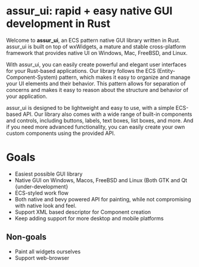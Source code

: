 # assur_ui: rapid + easy native GUI development in Rust
Welcome to **assur_ui**, an ECS pattern native GUI library written in Rust. assur_ui is built on top of wxWidgets, a mature and stable cross-platform framework that provides native UI on Windows, Mac, FreeBSD, and Linux.

With assur_ui, you can easily create powerful and elegant user interfaces for your Rust-based applications. Our library follows the ECS (Entity-Component-System) pattern, which makes it easy to organize and manage your UI elements and their behavior. This pattern allows for separation of concerns and makes it easy to reason about the structure and behavior of your application.

assur_ui is designed to be lightweight and easy to use, with a simple ECS-based API. Our library also comes with a wide range of built-in components and controls, including buttons, labels, text boxes, list boxes, and more. And if you need more advanced functionality, you can easily create your own custom components using the provided API.

# Goals
-   Easiest possible GUI library
-   Native GUI on Windows, Macos, FreeBSD and Linux (Both GTK and Qt {under-development}
-   ECS-styled work flow
-   Both native and bevy powered API for painting, while not compromising with native look and feel.
-   Support XML based descriptor for Component creation
- Keep adding support for more desktop and mobile platforms
## Non-goals
-   Paint all widgets ourselves
-   Support web-browser
